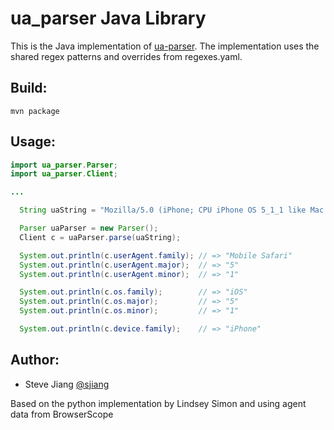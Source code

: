 ua_parser Java Library
======================

This is the Java implementation of [ua-parser](https://github.com/tobie/ua-parser).
The implementation uses the shared regex patterns and overrides from regexes.yaml.

Build:
------

    mvn package

Usage:
--------
```java
import ua_parser.Parser;
import ua_parser.Client;

...

  String uaString = "Mozilla/5.0 (iPhone; CPU iPhone OS 5_1_1 like Mac OS X) AppleWebKit/534.46 (KHTML, like Gecko) Version/5.1 Mobile/9B206 Safari/7534.48.3";

  Parser uaParser = new Parser();
  Client c = uaParser.parse(uaString);

  System.out.println(c.userAgent.family); // => "Mobile Safari"
  System.out.println(c.userAgent.major);  // => "5"
  System.out.println(c.userAgent.minor);  // => "1"

  System.out.println(c.os.family);        // => "iOS"
  System.out.println(c.os.major);         // => "5"
  System.out.println(c.os.minor);         // => "1"

  System.out.println(c.device.family);    // => "iPhone"
```

Author:
-------

  * Steve Jiang [@sjiang](https://twitter.com/sjiang)

  Based on the python implementation by Lindsey Simon and using agent data from BrowserScope
